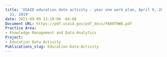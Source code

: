 ```yaml
---
title: 'USAID education data activity : year one work plan, April 9, 2018 to March
  31, 2019'
date: 2021-09-09 13:10:00 -04:00
Document URL: https://pdf.usaid.gov/pdf_docs/PA00THW8.pdf
Practice Area:
- Knowledge Management and Data Analytics
Project:
- Education Data Activity
Publications_slug: Education-Data-Activity
---
```


